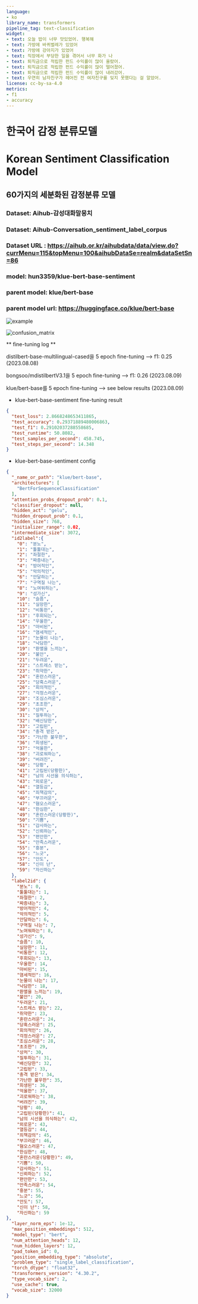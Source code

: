 ```yaml
---
language:
- ko
library_name: transformers
pipeline_tag: text-classification
widget:
- text: 오늘 밥이 너무 맛있었어. 행복해
- text: 가방에 바퀴벌레가 있었어
- text: 가방에 강아지가 있었어
- text: 직장에서 부당한 일을 겪어서 너무 화가 나
- text: 퇴직금으로 적립한 펀드 수익률이 많이 올랐어.
- text: 퇴직금으로 적립한 펀드 수익률이 많이 떨어졌어.
- text: 퇴직금으로 적립한 펀드 수익률이 많이 내려갔어.
- text: 우연히 남자친구가 헤어진 전 여자친구를 잊지 못했다는 걸 알았어.
license: cc-by-sa-4.0
metrics:
- f1
- accuracy
---
```


# 한국어 감정 분류모델
# Korean Sentiment Classification Model
## 60가지의 세분화된 감정분류 모델
### Dataset: Aihub-감성대화말뭉치
### Dataset: Aihub-Conversation_sentiment_label_corpus
### Dataset URL : https://aihub.or.kr/aihubdata/data/view.do?currMenu=115&topMenu=100&aihubDataSe=realm&dataSetSn=86

### model: hun3359/klue-bert-base-sentiment
### parent model: klue/bert-base
### parent model url: https://huggingface.co/klue/bert-base
![example](result/example1.png)

![confusion_matrix](result/confusion_matirx.png)

** fine-tuning log ** 

distilbert-base-multilingual-cased을 5 epoch fine-tuning -->  f1: 0.25 (2023.08.08)

bongsoo/mdistilbertV3.1을 5 epoch fine-tuning -->  f1: 0.26 (2023.08.09)

klue/bert-base를 5 epoch fine-tuning --> see below results (2023.08.09)

- klue-bert-base-sentiment fine-tuning result 

```json
{
  "test_loss": 2.8668248653411865,
  "test_accuracy": 0.29371889480006863,
  "test_f1": 0.29102037288558685,
  "test_runtime": 50.8082,
  "test_samples_per_second": 458.745,
  "test_steps_per_second": 14.348
}
```

- klue-bert-base-sentiment config

```json
{
  "_name_or_path": "klue/bert-base",
  "architectures": [
    "BertForSequenceClassification"
  ],
  "attention_probs_dropout_prob": 0.1,
  "classifier_dropout": null,
  "hidden_act": "gelu",
  "hidden_dropout_prob": 0.1,
  "hidden_size": 768,
  "initializer_range": 0.02,
  "intermediate_size": 3072,
  "id2label":{
    "0": "분노",
    "1": "툴툴대는",
    "2": "좌절한",
    "3": "짜증내는",
    "4": "방어적인",
    "5": "악의적인",
    "6": "안달하는",
    "7": "구역질 나는",
    "8": "노여워하는",
    "9": "성가신",
    "10": "슬픔",
    "11": "실망한",
    "12": "비통한",
    "13": "후회되는",
    "14": "우울한",
    "15": "마비된",
    "16": "염세적인",
    "17": "눈물이 나는",
    "18": "낙담한",
    "19": "환멸을 느끼는",
    "20": "불안",
    "21": "두려운",
    "22": "스트레스 받는",
    "23": "취약한",
    "24": "혼란스러운",
    "25": "당혹스러운",
    "26": "회의적인",
    "27": "걱정스러운",
    "28": "조심스러운",
    "29": "초조한",
    "30": "상처",
    "31": "질투하는",
    "32": "배신당한",
    "33": "고립된",
    "34": "충격 받은",
    "35": "가난한 불우한",
    "36": "희생된",
    "37": "억울한",
    "38": "괴로워하는",
    "39": "버려진",
    "40": "당황",
    "41": "고립된(당황한)",
    "42": "남의 시선을 의식하는",
    "43": "외로운",
    "44": "열등감",
    "45": "죄책감의",
    "46": "부끄러운",
    "47": "혐오스러운",
    "48": "한심한",
    "49": "혼란스러운(당황한)",
    "50": "기쁨",
    "51": "감사하는",
    "52": "신뢰하는",
    "53": "편안한",
    "54": "만족스러운",
    "55": "흥분",
    "56": "느긋",
    "57": "안도",
    "58": "신이 난",
    "59": "자신하는"
  },
  "label2id": {
    "분노": 0,
    "툴툴대는": 1,
    "좌절한": 2,
    "짜증내는": 3,
    "방어적인": 4,
    "악의적인": 5,
    "안달하는": 6,
    "구역질 나는": 7,
    "노여워하는": 8,
    "성가신": 9,
    "슬픔": 10,
    "실망한": 11,
    "비통한": 12,
    "후회되는": 13,
    "우울한": 14,
    "마비된": 15,
    "염세적인": 16,
    "눈물이 나는": 17,
    "낙담한": 18,
    "환멸을 느끼는": 19,
    "불안": 20,
    "두려운": 21,
    "스트레스 받는": 22,
    "취약한": 23,
    "혼란스러운": 24,
    "당혹스러운": 25,
    "회의적인": 26,
    "걱정스러운": 27,
    "조심스러운": 28,
    "초조한": 29,
    "상처": 30,
    "질투하는": 31,
    "배신당한": 32,
    "고립된": 33,
    "충격 받은": 34,
    "가난한 불우한": 35,
    "희생된": 36,
    "억울한": 37,
    "괴로워하는": 38,
    "버려진": 39,
    "당황": 40,
    "고립된(당황한)": 41,
    "남의 시선을 의식하는": 42,
    "외로운": 43,
    "열등감": 44,
    "죄책감의": 45,
    "부끄러운": 46,
    "혐오스러운": 47,
    "한심한": 48,
    "혼란스러운(당황한)": 49,
    "기쁨": 50,
    "감사하는": 51,
    "신뢰하는": 52,
    "편안한": 53,
    "만족스러운": 54,
    "흥분": 55,
    "느긋": 56,
    "안도": 57,
    "신이 난": 58,
    "자신하는": 59
},
  "layer_norm_eps": 1e-12,
  "max_position_embeddings": 512,
  "model_type": "bert",
  "num_attention_heads": 12,
  "num_hidden_layers": 12,
  "pad_token_id": 0,
  "position_embedding_type": "absolute",
  "problem_type": "single_label_classification",
  "torch_dtype": "float32",
  "transformers_version": "4.30.2",
  "type_vocab_size": 2,
  "use_cache": true,
  "vocab_size": 32000
}
```
